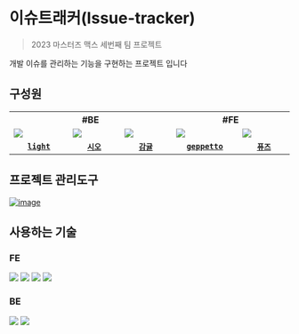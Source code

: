 # 이슈트래커(Issue-tracker)
> 2023 마스터즈 맥스 세번째 팀 프로젝트

개발 이슈를 관리하는 기능을 구현하는 프로젝트 입니다
## 구성원

<table>
  <tr>
    <th colspan="3">#BE</th>
    <th colspan="2">#FE</th>
  </tr>
  <tr>
    <td width="150">
      <img src="https://github.com/codesquad-issue-team-05/issue-tracker-max/assets/54755633/7a6d5c9c-9e24-430e-904b-68ca68255519" />
    </td>
    <td width="150">
      <img src="https://github.com/codesquad-issue-team-05/issue-tracker-max/assets/54755633/e1f247ff-738f-4c06-9586-e50600b9bb2f" />
    </td>
    <td width="150">
      <img src="https://github.com/codesquad-issue-team-05/issue-tracker-max/assets/54755633/7d22c303-839e-49dd-8dfd-01e3b576e458" />
    </td>
    <td width="150">
      <img src="https://github.com/codesquad-issue-team-05/issue-tracker-max/assets/54755633/7c455d47-9f48-4fcc-91df-ad408e5124f1" />
    </td>
    <td width="150">
      <img src="https://github.com/codesquad-issue-team-05/issue-tracker-max/assets/54755633/f4a37d91-c9fd-4c3e-afab-afbe8cfd15d3" />
    </td>
  </tr>
  <tr>
    <td align="center">
      <code><a href="https://github.com/DOEKYONG"><strong>light</strong></a></code>
    </td>
    <td align="center">
      <code><a href="https://github.com/chunghye98"><strong>시오</strong></a></code>
    </td>
    <td align="center">
      <code><a href="https://github.com/swinb"><strong>감귤</strong></a></code>
    </td>
    <td align="center">
      <code><a href="https://github.com/saejinpark"><strong>geppetto</strong></a></code>
    </td>
    <td align="center">
      <code><a href="https://github.com/silvertae"><strong>퓨즈</strong></a></code>
    </td>
  </tr>
</table>

## 프로젝트 관리도구
[![image](https://img.shields.io/badge/Notion-000000.svg?style=for-the-badge&logo=Notion&logoColor=white)](https://www.notion.so/1b49f8005abd408da3ff585427499d70)

## 사용하는 기술
### FE
<img src="https://img.shields.io/badge/TypeScript-3178C6.svg?style=for-the-badge&logo=TypeScript&logoColor=white" /> <img src="https://img.shields.io/badge/React-61DAFB.svg?style=for-the-badge&logo=React&logoColor=black" /> <img src="https://img.shields.io/badge/React%20Router-CA4245.svg?style=for-the-badge&logo=React-Router&logoColor=white" /> <img src="https://img.shields.io/badge/Vite-646CFF.svg?style=for-the-badge&logo=Vite&logoColor=white" />
### BE
<img src="https://img.shields.io/badge/Spring%20Boot-6DB33F.svg?style=for-the-badge&logo=Spring-Boot&logoColor=white" /> <img src="https://img.shields.io/badge/MySQL-4479A1.svg?style=for-the-badge&logo=MySQL&logoColor=white" />
